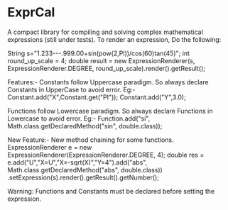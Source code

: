 # ExprCal
A compact library for compiling and solving complex mathematical expressions (still under tests).
To render an expression, Do the following:

String s="1.233---.999.00+sin(pow(2,PI))/cos(60)tan(45)";
int round_up_scale = 4;
double result = new ExpressionRenderer(s, ExpressionRenderer.DEGREE, round_up_scale).render().getResult();

Features:-
Constants follow Uppercase paradigm. So always declare Constants in UpperCase to avoid error.
Eg:- Constant.add("X",Constant.get("PI")); Constant.add("Y",3.0);

Functions follow Lowercase paradigm. So always declare Functions in Lowercase to avoid error.
Eg:- Function.add("si", Math.class.getDeclaredMethod("sin", double.class));

New Feature:-
New method chaining for some functions.
ExpressionRenderer e = new ExpressionRenderer(ExpressionRenderer.DEGREE, 4);
double res = e.add("U","X=U","X=-sqrt(X)","Y=4").add("abs", Math.class.getDeclaredMethod("abs", double.class))
                .setExpression(s).render().getResult().getNumber();

Warning:
Functions and Constants must be declared before setting the expression.
